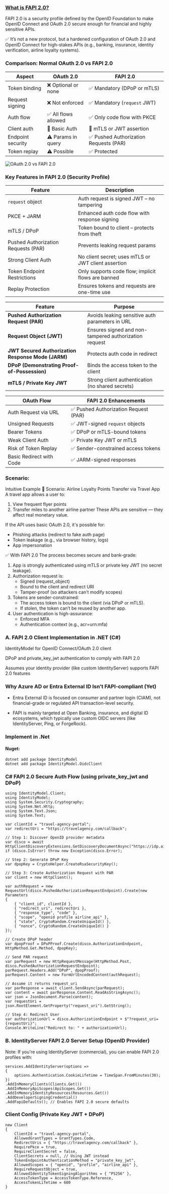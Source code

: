 ### [What is FAPI 2.0?](https://openid.net/specs/fapi-2_0-security-02.html)

FAPI 2.0 is a security profile defined by the OpenID Foundation to make OpenID Connect and OAuth 2.0 secure enough for financial and highly sensitive APIs.

✅ It’s not a new protocol, but a hardened configuration of OAuth 2.0 and OpenID Connect for high-stakes APIs (e.g., banking, insurance, identity verification, airline loyalty systems).

### Comparison: Normal OAuth 2.0 vs FAPI 2.0
| Aspect            | OAuth 2.0           | FAPI 2.0                              |
| ----------------- | ------------------- | ------------------------------------- |
| Token binding     | ❌ Optional or none  | ✅ Mandatory (DPoP or mTLS)            |
| Request signing   | ❌ Not enforced      | ✅ Mandatory (`request` JWT)           |
| Auth flow         | ✅ All flows allowed | ✅ Only code flow with PKCE            |
| Client auth       | 🔑 Basic Auth       | 🔐 mTLS or JWT assertion              |
| Endpoint security | ⚠️ Params in query  | ✅ Pushed Authorization Requests (PAR) |
| Token replay      | ⚠️ Possible         | ✅ Protected                           |

![OAuth 2.0 vs FAPI 2.0](sequence.png)
### Key Features in FAPI 2.0 (Security Profile)
| Feature                             | Description                                         |
| ----------------------------------- | --------------------------------------------------- |
| `request` object                    | Auth request is signed JWT – no tampering           |
| PKCE + JARM                         | Enhanced auth code flow with response signing       |
| mTLS / DPoP                         | Token bound to client – protects from theft         |
| Pushed Authorization Requests (PAR) | Prevents leaking request params                     |
| Strong Client Auth                  | No client secret; uses mTLS or JWT client assertion |
| Token Endpoint Restrictions         | Only supports code flow; implicit flows are banned  |
| Replay Protection                   | Ensures tokens and requests are one-time use        |


| Feature                                            | Purpose                                               |
| -------------------------------------------------- | ----------------------------------------------------- |
| **Pushed Authorization Request (PAR)**             | Avoids leaking sensitive auth parameters in URL       |
| **Request Object (JWT)**                           | Ensures signed and non-tampered authorization request |
| **JWT Secured Authorization Response Mode (JARM)** | Protects auth code in redirect                        |
| **DPoP (Demonstrating Proof-of-Possession)**       | Binds the access token to the client                  |
| **mTLS / Private Key JWT**                         | Strong client authentication (no shared secrets)      |


| OAuth Flow               | FAPI 2.0 Enhancements                |
| ------------------------ | ------------------------------------ |
| Auth Request via URL     | ✅ Pushed Authorization Request (PAR) |
| Unsigned Requests        | ✅ JWT-signed `request` objects       |
| Bearer Tokens            | ✅ DPoP or mTLS-bound tokens          |
| Weak Client Auth         | ✅ Private Key JWT or mTLS            |
| Risk of Token Replay     | ✅ Sender-constrained access tokens   |
| Basic Redirect with Code | ✅ JARM-signed responses              |


### Scenario:
 Intuitive Example
🏦 Scenario: Airline Loyalty Points Transfer via Travel App
A travel app allows a user to:
1. View frequent flyer points
2. Transfer miles to another airline partner
These APIs are sensitive — they affect real monetary value.

If the API uses basic OAuth 2.0, it's possible for:
- Phishing attacks (redirect to fake auth page)
- Token leakage (e.g., via browser history, logs)
- App impersonation

✅ With FAPI 2.0
The process becomes secure and bank-grade:
1. App is strongly authenticated using mTLS or private key JWT (no secret leakage).
2. Authorization request is:
    - Signed (request_object)
    - Bound to the client and redirect URI
    - Tamper-proof (so attackers can’t modify scopes)
3. Tokens are sender-constrained:
    - The access token is bound to the client (via DPoP or mTLS).
    - If stolen, the token can’t be reused by another app.
4. User authentication is high-assurance:
    - Enforced MFA
    - Authentication context (e.g., acr=urn:mfa)


### A. FAPI 2.0 Client Implementation in .NET (C#)

IdentityModel for OpenID Connect/OAuth 2.0 client

DPoP and private_key_jwt authentication to comply with FAPI 2.0

Assumes your identity provider (like custom IdentityServer) supports FAPI 2.0 features

### Why Azure AD or Entra External ID Isn’t FAPI-compliant (Yet)
- Entra External ID is focused on consumer and partner login (CIAM), not financial-grade or regulated API transaction-level security.

- FAPI is mainly targeted at Open Banking, insurance, and digital ID ecosystems, which typically use custom OIDC servers (like IdentityServer, Ping, or ForgeRock).

### Implement in .Net
#### Nuget:

```
dotnet add package IdentityModel
dotnet add package IdentityModel.OidcClient
```

### C# FAPI 2.0 Secure Auth Flow (using private_key_jwt and DPoP)
```
using IdentityModel.Client;
using IdentityModel;
using System.Security.Cryptography;
using System.Net.Http;
using System.Text.Json;
using System.Text;

var clientId = "travel-agency-portal";
var redirectUri = "https://travelagency.com/callback";

// Step 1: Discover OpenID provider metadata
var disco = await HttpClientDiscoveryExtensions.GetDiscoveryDocumentAsync("https://idp.airline.com");
if (disco.IsError) throw new Exception(disco.Error);

// Step 2: Generate DPoP Key
var dpopKey = CryptoHelper.CreateRsaSecurityKey();

// Step 3: Create Authorization Request with PAR
var client = new HttpClient();

var authRequest = new RequestUrl(disco.PushedAuthorizationRequestEndpoint).Create(new Parameters
{
    { "client_id", clientId },
    { "redirect_uri", redirectUri },
    { "response_type", "code" },
    { "scope", "openid profile airline_api" },
    { "state", CryptoRandom.CreateUniqueId() },
    { "nonce", CryptoRandom.CreateUniqueId() }
});

// Create DPoP header
var dpopProof = DPoPProof.Create(disco.AuthorizationEndpoint, HttpMethod.Get.Method, dpopKey);

// Send PAR request
var parRequest = new HttpRequestMessage(HttpMethod.Post, disco.PushedAuthorizationRequestEndpoint);
parRequest.Headers.Add("DPoP", dpopProof);
parRequest.Content = new FormUrlEncodedContent(authRequest);

// Assume it returns request_uri
var parResponse = await client.SendAsync(parRequest);
var content = await parResponse.Content.ReadAsStringAsync();
var json = JsonDocument.Parse(content);
var requestUri = json.RootElement.GetProperty("request_uri").GetString();

// Step 4: Redirect User
var authorizationUrl = disco.AuthorizationEndpoint + $"?request_uri={requestUri}";
Console.WriteLine("Redirect to: " + authorizationUrl);
```

### B. IdentityServer FAPI 2.0 Server Setup (OpenID Provider)
Note: If you're using IdentityServer (commercial), you can enable FAPI 2.0 profiles with:
```
services.AddIdentityServer(options =>
{
    options.Authentication.CookieLifetime = TimeSpan.FromMinutes(30);
})
.AddInMemoryClients(Clients.Get())
.AddInMemoryApiScopes(ApiScopes.Get())
.AddInMemoryIdentityResources(Resources.Get())
.AddDeveloperSigningCredential()
.AddFapiDefaults(); // Enables FAPI 2.0 secure defaults
```

### Client Config (Private Key JWT + DPoP)
```
new Client
{
    ClientId = "travel-agency-portal",
    AllowedGrantTypes = GrantTypes.Code,
    RedirectUris = { "https://travelagency.com/callback" },
    RequirePkce = true,
    RequireClientSecret = false,
    ClientSecrets = null, // Using JWT instead
    TokenEndpointAuthenticationMethod = "private_key_jwt",
    AllowedScopes = { "openid", "profile", "airline_api" },
    RequireRequestObject = true,
    AllowedIdentityTokenSigningAlgorithms = { "PS256" },
    AccessTokenType = AccessTokenType.Reference,
    AccessTokenLifetime = 600
}

```